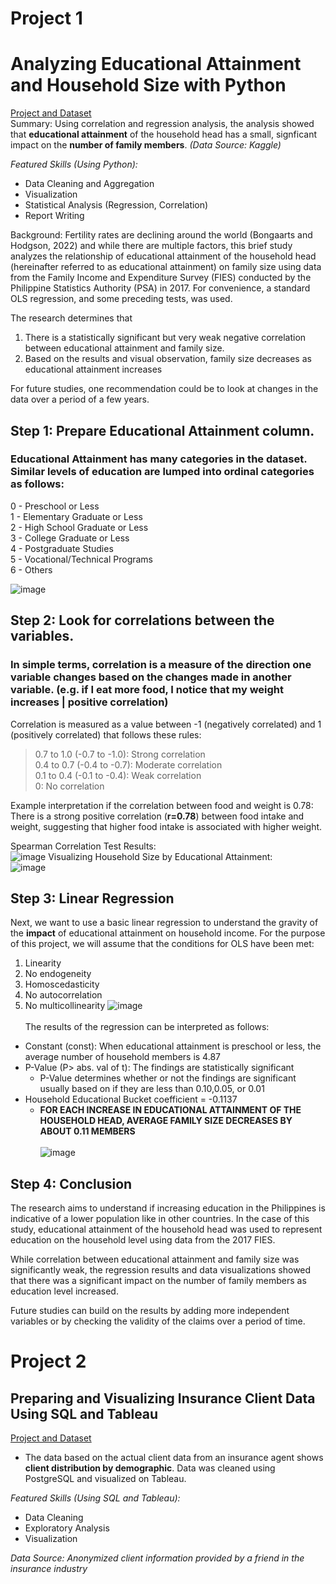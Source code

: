 # Project 1
# Analyzing Educational Attainment and Household Size with Python
[Project and Dataset](https://github.com/lorenzoracadio/project-portfolio/tree/main/Project%201%20-%20Statistical%20Analysis%20and%20Visualization%20Using%20Python)<br>
Summary: Using correlation and regression analysis, the analysis showed that __educational attainment__ of the household head has a small, signficant impact on the __number of family members__. *(Data Source: Kaggle)*

*Featured Skills (Using Python):*
- Data Cleaning and Aggregation
- Visualization
- Statistical Analysis (Regression, Correlation)
- Report Writing

Background: Fertility rates are declining around the world (Bongaarts and Hodgson, 2022) and while there are multiple factors, this brief study analyzes the relationship of educational attainment of the household head (hereinafter referred to as educational attainment) on family size using data from the Family Income and Expenditure Survey (FIES) conducted by the Philippine Statistics Authority (PSA) in 2017. For convenience, a standard OLS regression, and some preceding tests, was used.<br>

The research determines that<br>
1. There is a statistically significant but very weak negative correlation between educational attainment and family size.
2. Based on the results and visual observation, family size decreases as educational attainment increases

For future studies, one recommendation could be to look at changes in the data over a period of a few years.<br>

## Step 1: Prepare Educational Attainment column.
### Educational Attainment has many categories in the dataset. Similar levels of education are lumped into ordinal categories as follows:
0 - Preschool or Less<br>
1 - Elementary Graduate or Less<br>
2 - High School Graduate or Less<br>
3 - College Graduate or Less<br>
4 - Postgraduate Studies<br>
5 - Vocational/Technical Programs<br>
6 - Others

![image](https://github.com/user-attachments/assets/33f98fee-194b-405a-b544-eafa1bda6208)

## Step 2: Look for correlations between the variables.
### In simple terms, correlation is a measure of the direction one variable changes based on the changes made in another variable. (e.g. if I eat more food, I notice that my weight increases | positive correlation)

Correlation is measured as a value between -1 (negatively correlated) and 1 (positively correlated) that follows these rules:
> 0.7 to 1.0 (-0.7 to -1.0): Strong correlation<br>
0.4 to 0.7 (-0.4 to -0.7): Moderate correlation<br>
0.1 to 0.4 (-0.1 to -0.4): Weak correlation<br>
0: No correlation<br>

Example interpretation if the correlation between food and weight is 0.78:<br>
There is a strong positive correlation (__r=0.78__) between food intake and weight, suggesting that higher food intake is associated with higher weight.<br>

Spearman Correlation Test Results:<br>
![image](https://github.com/user-attachments/assets/c55b770f-8a0d-49b5-8176-2f53e68f40ff)
Visualizing Household Size by Educational Attainment:<br>
![image](https://github.com/user-attachments/assets/d70e1de4-a9ab-4b7c-a906-73cf81ffcd5e)

## Step 3: Linear Regression
Next, we want to use a basic linear regression to understand the gravity of the __impact__ of educational attainment on household income. For the purpose of this project, we will assume that the conditions for OLS have been met:<br>
1. Linearity<br>
2. No endogeneity<br>
3. Homoscedasticity<br>
4. No autocorrelation<br>
5. No multicollinearity
![image](https://github.com/user-attachments/assets/10196ebe-88c8-47f0-af44-5fcc5452484e)<br><br>
The results of the regression can be interpreted as follows:<br>
- Constant (const): When educational attainment is preschool or less, the average number of household members is 4.87
- P-Value (P> abs. val of t): The findings are statistically significant
    - P-Value determines whether or not the findings are significant usually based on if they are less than 0.10,0.05, or 0.01
- Household Educational Bucket coefficient = -0.1137
    - __FOR EACH INCREASE IN EDUCATIONAL ATTAINMENT OF THE HOUSEHOLD HEAD, AVERAGE FAMILY SIZE DECREASES BY ABOUT 0.11 MEMBERS__<br><br>
 ![image](https://github.com/user-attachments/assets/948d30a2-412d-45a0-aeaa-a613b4046ca0)

## Step 4: Conclusion
The research aims to understand if increasing education in the Philippines is indicative of a lower population like in other countries. In the case of this study, educational attainment of the household head was used to represent education on the household level using data from the 2017 FIES.<br>

While correlation between educational attainment and family size was significantly weak, the regression results and data visualizations showed that there was a significant impact on the number of family members as education level increased.<br>

Future studies can build on the results by adding more independent variables or by checking the validity of the claims over a period of time.

# Project 2
## Preparing and Visualizing Insurance Client Data Using SQL and Tableau 
[Project and Dataset](https://github.com/lorenzoracadio/project-portfolio/tree/3e9d3bd003f9e442613850fe72bc4aa2a275646a/Project%202%20-%20Exploratory%20Analysis%20of%20Client%20Data%20Using%20SQL%20and%20Tableau)
- The data based on the actual client data from an insurance agent shows __client distribution by demographic__. Data was cleaned using PostgreSQL and visualized on Tableau.

*Featured Skills (Using SQL and Tableau):*
- Data Cleaning
- Exploratory Analysis
- Visualization

*Data Source: Anonymized client information provided by a friend in the insurance industry*
